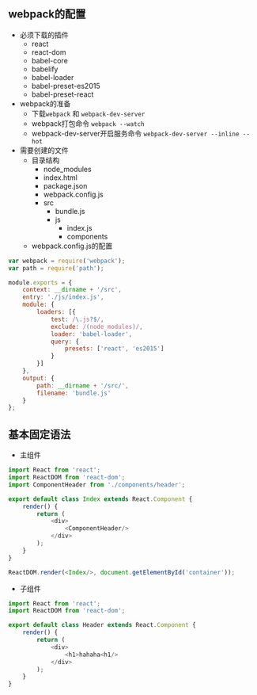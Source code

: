 ## webpack的配置
-   必须下载的插件
    -   react
    -   react-dom
    -   babel-core
    -   babelify
    -   babel-loader
    -   babel-preset-es2015
    -   babel-preset-react
-   webpack的准备
    -   下载`webpack` 和 `webpack-dev-server`
    -   webpack打包命令 `webpack --watch`
    -   webpack-dev-server开启服务命令 `webpack-dev-server --inline --hot`
-   需要创建的文件
    -   目录结构
        -   node_modules
        -   index.html
        -   package.json
        -   webpack.config.js
        -   src
            -   bundle.js
            -   js
                -   index.js
                -   components
    -   webpack.config.js的配置

```js
var webpack = require('webpack');
var path = require('path');

module.exports = {
    context: __dirname + '/src',
    entry: './js/index.js',
    module: {
        loaders: [{
            test: /\.js?$/,
            exclude: /(node_modules)/,
            loader: 'babel-loader',
            query: {
                presets: ['react', 'es2015']
            }
        }]
    },
    output: {
        path: __dirname + '/src/',
        filename: 'bundle.js'
    }
};
```

## 基本固定语法
-   主组件

```js
import React from 'react';
import ReactDOM from 'react-dom';
import ComponentHeader from './components/header';

export default class Index extends React.Component {
    render() {
        return (
            <div>
                <ComponentHeader/>
            </div>
        );
    }
}

ReactDOM.render(<Index/>, document.getElementById('container'));


```

-   子组件

```js
import React from 'react';
import ReactDOM from 'react-dom';

export default class Header extends React.Component {
    render() {
        return (
            <div>
                <h1>hahaha<h1/>
            </div>
        );
    }
}

```